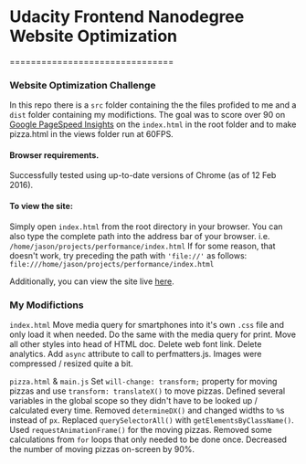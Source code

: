 # Udacity Frontend Nanodegree Website Optimization
===============================


### Website Optimization Challenge

In this repo there is a `src` folder containing the the files profided to me and a `dist` folder containing my modifictions.  The goal was to score over 90 on [Google PageSpeed Insights](https://developers.google.com/speed/pagespeed/insights/?url=mojason.com%2Fperformance&tab=mobile) on the `index.html` in the root folder and to make pizza.html in the views folder run at 60FPS.

#### Browser requirements.

Successfully tested using up-to-date versions of Chrome (as of 12 Feb 2016).

#### To view the site:

Simply open `index.html` from the root directory in your browser.
You can also type the complete path into the address bar of your browser.  i.e. `/home/jason/projects/performance/index.html`  If for some reason, that doesn't work, try preceding the path with `'file://'` as follows: `file:///home/jason/projects/performance/index.html`

Additionally, you can view the site live [here](http://www.mojason.com/performance/index.html).


### My Modifictions

`index.html`
Move media query for smartphones into it's own `.css` file and only load it when needed.  Do the same with the media query for print.  Move all other styles into head of HTML doc.
Delete web font link.
Delete analytics.
Add `async` attribute to call to perfmatters.js.
Images were compressed / resized quite a bit.

`pizza.html` & `main.js`
Set `will-change: transform;` property for moving pizzas and use `transform: translateX()` to move pizzas.  Defined several variables in the global scope so they didn't have to be looked up / calculated every time.  Removed `determineDX()` and changed widths to `%`s instead of `px`.  Replaced `querySelectorAll()` with `getElementsByClassName()`.  Used `requestAnimationFrame()` for the moving pizzas.  Removed some calculations from `for` loops that only needed to be done once.  Decreased the number of moving pizzas on-screen by 90%.

